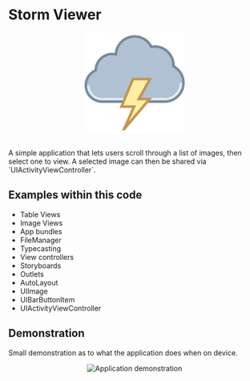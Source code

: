 # Storm Viewer
<p align="center">
  <img src="demo/app-icon.png " alt="Storm Viewer application icon"
	  title="Storm Viewer application icon" align="center" width="200" height="200" />
</p>
</br>
A simple application that lets users scroll through a list of images, then select one to view. A selected image can then be shared via `UIActivityViewController`.

## Examples within this code
- Table Views
- Image Views
- App bundles
- FileManager
- Typecasting
- View controllers
- Storyboards
- Outlets
- AutoLayout
- UIImage
- UIBarButtonItem
- UIActivityViewController


## Demonstration
Small demonstration as to what the application does when on device.
</br>
<p align="center">
<img src="demo/storm-viewer.gif" alt="Application demonstration"
	title="Storm Viewer demonstration" width="250" height="500" />
</p>
